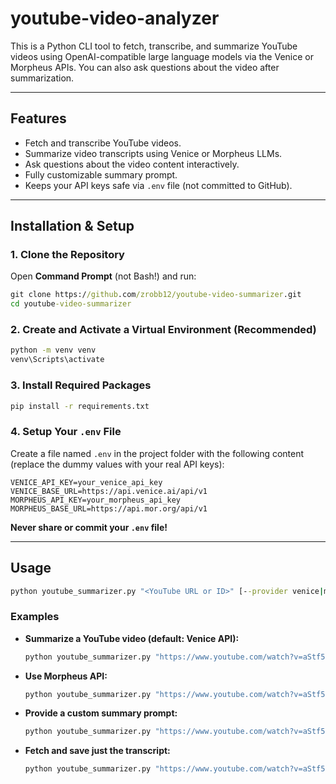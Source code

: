 # youtube-video-analyzer
This is a Python CLI tool to fetch, transcribe, and summarize YouTube videos using OpenAI-compatible large language models via the Venice or Morpheus APIs. You can also ask questions about the video after summarization.

---

## Features

- Fetch and transcribe YouTube videos.
- Summarize video transcripts using Venice or Morpheus LLMs.
- Ask questions about the video content interactively.
- Fully customizable summary prompt.
- Keeps your API keys safe via `.env` file (not committed to GitHub).

---

## Installation & Setup

### 1. **Clone the Repository**

Open **Command Prompt** (not Bash!) and run:

```cmd
git clone https://github.com/zrobb12/youtube-video-summarizer.git
cd youtube-video-summarizer
```

### 2. **Create and Activate a Virtual Environment (Recommended)**

```cmd
python -m venv venv
venv\Scripts\activate
```

### 3. **Install Required Packages**

```cmd
pip install -r requirements.txt
```

### 4. **Setup Your `.env` File**

Create a file named `.env` in the project folder with the following content (replace the dummy values with your real API keys):

```
VENICE_API_KEY=your_venice_api_key
VENICE_BASE_URL=https://api.venice.ai/api/v1
MORPHEUS_API_KEY=your_morpheus_api_key
MORPHEUS_BASE_URL=https://api.mor.org/api/v1
```

**Never share or commit your `.env` file!**

---

## Usage

```cmd
python youtube_summarizer.py "<YouTube URL or ID>" [--provider venice|morpheus] [--test-transcript] [--output <filename>] [--prompt <custom prompt>]
```

### **Examples**

- **Summarize a YouTube video (default: Venice API):**
    ```cmd
    python youtube_summarizer.py "https://www.youtube.com/watch?v=aStf54Vxy24"
    ```

- **Use Morpheus API:**
    ```cmd
    python youtube_summarizer.py "https://www.youtube.com/watch?v=aStf54Vxy24" --provider morpheus
    ```

- **Provide a custom summary prompt:**
    ```cmd
    python youtube_summarizer.py "https://www.youtube.com/watch?v=aStf54Vxy24" --prompt "List the main arguments and counterarguments in this video."
    ```

- **Fetch and save just the transcript:**
    ```cmd
    python youtube_summarizer.py "https://www.youtube.com/watch?v=aStf54Vxy24" --test-transcript --output transcript.txt
    ```
